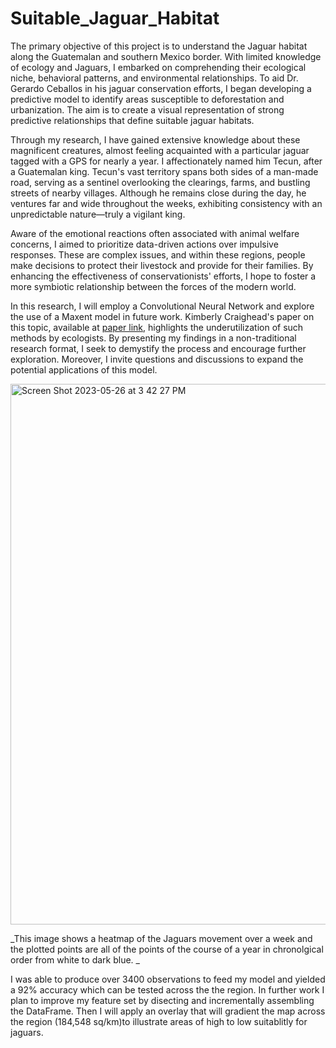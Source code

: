 # Suitable_Jaguar_Habitat



The primary objective of this project is to understand the Jaguar habitat along the Guatemalan and southern Mexico border. With limited knowledge of ecology and Jaguars, I embarked on comprehending their ecological niche, behavioral patterns, and environmental relationships. To aid Dr. Gerardo Ceballos in his jaguar conservation efforts, I began developing a predictive model to identify areas susceptible to deforestation and urbanization. The aim is to create a visual representation of strong predictive relationships that define suitable jaguar habitats.

Through my research, I have gained extensive knowledge about these magnificent creatures, almost feeling acquainted with a particular jaguar tagged with a GPS for nearly a year. I affectionately named him Tecun, after a Guatemalan king. Tecun's vast territory spans both sides of a man-made road, serving as a sentinel overlooking the clearings, farms, and bustling streets of nearby villages. Although he remains close during the day, he ventures far and wide throughout the weeks, exhibiting consistency with an unpredictable nature—truly a vigilant king.

Aware of the emotional reactions often associated with animal welfare concerns, I aimed to prioritize data-driven actions over impulsive responses. These are complex issues, and within these regions, people make decisions to protect their livestock and provide for their families. By enhancing the effectiveness of conservationists' efforts, I hope to foster a more symbiotic relationship between the forces of the modern world.

In this research, I will employ a Convolutional Neural Network and explore the use of a Maxent model in future work. Kimberly Craighead's paper on this topic, available at [paper link](https://link.springer.com/article/10.1007/s10980-021-01335-2#data-availability), highlights the underutilization of such methods by ecologists. By presenting my findings in a non-traditional research format, I seek to demystify the process and encourage further exploration. Moreover, I invite questions and discussions to expand the potential applications of this model.

<img width="865" alt="Screen Shot 2023-05-26 at 3 42 27 PM" src="https://github.com/ThomasAbeyta/Suitable_Jaguar_Habitat/assets/99691576/8c2122de-c8af-4d17-8b07-116cef38846e">

_This image shows a heatmap of the Jaguars movement over a week and the plotted points are all of the points of the course of a year in chronolgical order from white to dark blue. _

I was able to produce over 3400 observations to feed my model and yielded a 92% accuracy which can be tested across the the region. In further work I plan to improve my feature set by disecting and incrementally assembling the DataFrame. Then I will apply an overlay that will gradient the map across the region (184,548 sq/km)to illustrate areas of high to low suitablitly for jaguars. 





